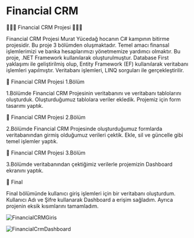 # Financial CRM

🚀🚀🚀 Financial CRM Projesi 🚀🚀🚀

Financial CRM Projesi Murat Yücedağ hocanın C# kampının bitirme projesidir. Bu proje 3 bölümden oluşmaktadır. Temel amacı finansal işlemlerimizi ve banka hesaplarımızı yönetmemize yardımcı olmaktır.  Bu proje, .NET Framework kullanılarak oluşturulmuştur. Database First yaklaşımı ile geliştirilmiş olup, Entity Framework (EF) kullanılarak veritabanı işlemleri yapılmıştır. Veritabanı işlemleri, LINQ sorguları ile gerçekleştirilir. 

📜 Financial CRM Projesi 1.Bölüm

1.Bölümde Financial CRM Projesinin veritabanını ve veritabanı tablolarını oluşturduk. Oluşturduğumuz tablolara veriler ekledik. Projemiz için form tasarımı yaptık.

📜 Financial CRM Projesi 2.Bölüm

2.Bölümde Financial CRM Projesinde oluşturduğumuz formlarda veritabanından girmiş olduğumuz verileri çektik. Ekle, sil ve güncelle gibi temel işlemler yaptık.

📜 Financial CRM Projesi 3.Bölüm

3.Bölümde veritabanından çektiğimiz verilerle projemizin Dashboard ekranını yaptık.

📜 Final

Final bölümünde kullanıcı giriş işlemleri için bir veritabanı oluşturdum. Kullanıcı Adı ve Şifre kullanarak Dashboard a erişim sağladım. Ayrıca projenin eksik kısımlarını tamamladım.

![FinancialCRMGiris](https://github.com/user-attachments/assets/4b6aecb8-1918-40e5-93df-594dc123dd02)

![FinancialCrmDashboard](https://github.com/user-attachments/assets/e7c46e93-4c85-4fd7-8b34-412d75246d11)



